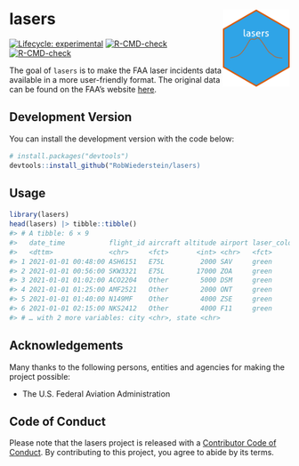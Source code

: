 
<!-- README.md is generated from README.Rmd. Please edit that file -->

# lasers <img src="man/figures/logo.png" align="right" width="120" />

<!-- badges: start -->

[![Lifecycle:
experimental](https://img.shields.io/badge/lifecycle-experimental-orange.svg)](https://lifecycle.r-lib.org/articles/stages.html#experimental)
[![R-CMD-check](https://github.com/RobWiederstein/lasers/actions/workflows/workflow.yaml/badge.svg)](https://github.com/RobWiederstein/lasers/actions/workflows/R-CMD-check.yaml)
[![R-CMD-check](https://github.com/RobWiederstein/lasers/actions/workflows/R-CMD-check.yaml/badge.svg)](https://github.com/RobWiederstein/lasers/actions/workflows/R-CMD-check.yaml)
<!-- badges: end -->

The goal of `lasers` is to make the FAA laser incidents data available
in a more user-friendly format. The original data can be found on the
FAA’s website
[here](https://www.faa.gov/about/initiatives/reported-laser-incidents-2022).

## Development Version

You can install the development version with the code below:

``` r
# install.packages("devtools")
devtools::install_github("RobWiederstein/lasers)
```

## Usage

``` r
library(lasers)
head(lasers) |> tibble::tibble()
#> # A tibble: 6 × 9
#>   date_time           flight_id aircraft altitude airport laser_color injury
#>   <dttm>              <chr>     <fct>       <int> <chr>   <fct>       <chr> 
#> 1 2021-01-01 00:48:00 ASH6151   E75L         2000 SAV     green       no    
#> 2 2021-01-01 00:56:00 SKW3321   E75L        17000 ZOA     green       no    
#> 3 2021-01-01 01:02:00 ACO2204   Other        5000 DSM     green       no    
#> 4 2021-01-01 01:25:00 AMF2521   Other        2000 ONT     green       no    
#> 5 2021-01-01 01:40:00 N149MF    Other        4000 ZSE     green       no    
#> 6 2021-01-01 02:15:00 NKS2412   Other        4000 F11     green       no    
#> # … with 2 more variables: city <chr>, state <chr>
```

## Acknowledgements

Many thanks to the following persons, entities and agencies for making
the project possible:

-   The U.S. Federal Aviation Administration

## Code of Conduct

Please note that the lasers project is released with a [Contributor Code
of
Conduct](https://contributor-covenant.org/version/2/1/CODE_OF_CONDUCT.html).
By contributing to this project, you agree to abide by its terms.
